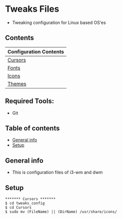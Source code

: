 # Tweaks Files
* Tweaking configuration for Linux based OS'es  

## Contents 

| 	Configuration Contents       | 
| ------------- |
| [Cursors]()		|
| [Fonts]()		|
| [Icons]()		|
| [Themes]()		|

## Required Tools: 
* Git 

## Table of contents
* [General info](#general-info)
* [Setup](#setup)

## General info
* This is configuration files of i3-wm and dwm
	
## Setup 
```
******* Cursors *******
$ cd tweaks_config 
$ cd Cursors 
$ sudo mv (FileName) || (DirName) /usr/share/icons/
